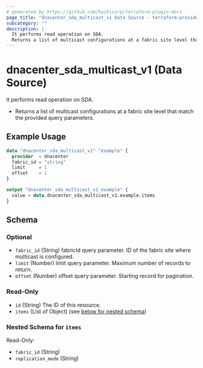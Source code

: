 ```yaml
---
# generated by https://github.com/hashicorp/terraform-plugin-docs
page_title: "dnacenter_sda_multicast_v1 Data Source - terraform-provider-dnacenter"
subcategory: ""
description: |-
  It performs read operation on SDA.
  Returns a list of multicast configurations at a fabric site level that match the provided query parameters.
---
```


# dnacenter_sda_multicast_v1 (Data Source)

It performs read operation on SDA.

- Returns a list of multicast configurations at a fabric site level that match the provided query parameters.

## Example Usage

```terraform
data "dnacenter_sda_multicast_v1" "example" {
  provider  = dnacenter
  fabric_id = "string"
  limit     = 1
  offset    = 1
}

output "dnacenter_sda_multicast_v1_example" {
  value = data.dnacenter_sda_multicast_v1.example.items
}
```

<!-- schema generated by tfplugindocs -->
## Schema

### Optional

- `fabric_id` (String) fabricId query parameter. ID of the fabric site where multicast is configured.
- `limit` (Number) limit query parameter. Maximum number of records to return.
- `offset` (Number) offset query parameter. Starting record for pagination.

### Read-Only

- `id` (String) The ID of this resource.
- `items` (List of Object) (see [below for nested schema](#nestedatt--items))

<a id="nestedatt--items"></a>
### Nested Schema for `items`

Read-Only:

- `fabric_id` (String)
- `replication_mode` (String)
